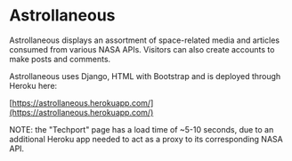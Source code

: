 # Astrollaneous
Astrollaneous displays an assortment of space-related media and articles consumed from various NASA APIs. Visitors can also create accounts to make posts and comments.

Astrollaneous uses Django, HTML with Bootstrap and is deployed through Heroku here:

[https://astrollaneous.herokuapp.com/](https://astrollaneous.herokuapp.com/)

NOTE: the "Techport" page has a load time of ~5-10 seconds, due to an additional Heroku app needed to act as a proxy to its corresponding NASA API. 

